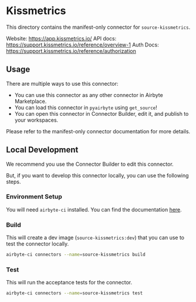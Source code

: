 # Kissmetrics
This directory contains the manifest-only connector for `source-kissmetrics`.

Website: https://app.kissmetrics.io/
API docs: https://support.kissmetrics.io/reference/overview-1
Auth Docs: https://support.kissmetrics.io/reference/authorization

## Usage
There are multiple ways to use this connector:
- You can use this connector as any other connector in Airbyte Marketplace.
- You can load this connector in `pyairbyte` using `get_source`!
- You can open this connector in Connector Builder, edit it, and publish to your workspaces.

Please refer to the manifest-only connector documentation for more details.

## Local Development
We recommend you use the Connector Builder to edit this connector.

But, if you want to develop this connector locally, you can use the following steps.

### Environment Setup
You will need `airbyte-ci` installed. You can find the documentation [here](airbyte-ci).

### Build
This will create a dev image (`source-kissmetrics:dev`) that you can use to test the connector locally.
```bash
airbyte-ci connectors --name=source-kissmetrics build
```

### Test
This will run the acceptance tests for the connector.
```bash
airbyte-ci connectors --name=source-kissmetrics test
```

